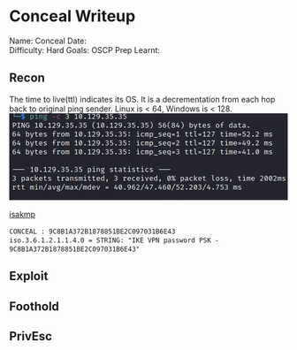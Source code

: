 # Conceal Writeup
Name: Conceal
Date:  
Difficulty: Hard 
Goals: OSCP Prep
Learnt:

## Recon

The time to live(ttl) indicates its OS. It is a decrementation from each hop back to original ping sender. Linux is < 64, Windows is < 128.
![ping](Screenshots/ping.png)


[isakmp](https://en.wikipedia.org/wiki/Internet_Security_Association_and_Key_Management_Protocol)

```
CONCEAL : 9C8B1A372B1878851BE2C097031B6E43
iso.3.6.1.2.1.1.4.0 = STRING: "IKE VPN password PSK - 9C8B1A372B1878851BE2C097031B6E43"
```


## Exploit

## Foothold

## PrivEsc

      
